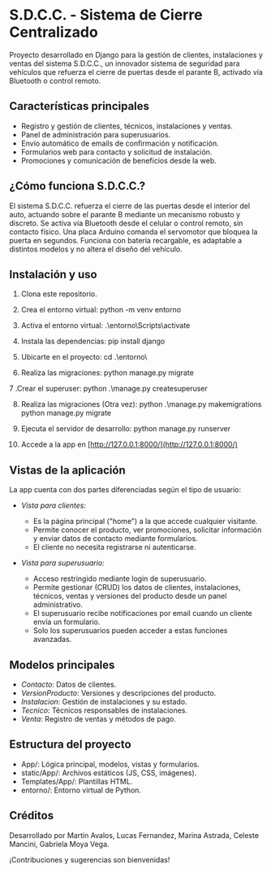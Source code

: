 # S.D.C.C. - Sistema de Cierre Centralizado

Proyecto desarrollado en Django para la gestión de clientes, instalaciones y ventas del sistema S.D.C.C., un innovador sistema de seguridad para vehículos que refuerza el cierre de puertas desde el parante B, activado vía Bluetooth o control remoto.

## Características principales
- Registro y gestión de clientes, técnicos, instalaciones y ventas.
- Panel de administración para superusuarios.
- Envío automático de emails de confirmación y notificación.
- Formularios web para contacto y solicitud de instalación.
- Promociones y comunicación de beneficios desde la web.

## ¿Cómo funciona S.D.C.C.?
El sistema S.D.C.C. refuerza el cierre de las puertas desde el interior del auto, actuando sobre el parante B mediante un mecanismo robusto y discreto. Se activa vía Bluetooth desde el celular o control remoto, sin contacto físico. Una placa Arduino comanda el servomotor que bloquea la puerta en segundos. Funciona con batería recargable, es adaptable a distintos modelos y no altera el diseño del vehículo.

## Instalación y uso
1. Clona este repositorio.

2. Crea el entorno virtual:
   python -m venv entorno
   
3. Activa el entorno virtual:
   .\entorno\Scripts\activate
   
4. Instala las dependencias:
   pip install django

5. Ubicarte en el proyecto:
   cd .\entorno\
   
6. Realiza las migraciones:
   python manage.py migrate

7 .Crear el superuser:
  python .\manage.py createsuperuser

8. Realiza las migraciones (Otra vez):
   python .\manage.py makemigrations
   python manage.py migrate
   
9. Ejecuta el servidor de desarrollo:
   python manage.py runserver
   
10. Accede a la app en [http://127.0.0.1:8000/](http://127.0.0.1:8000/)

## Vistas de la aplicación

La app cuenta con dos partes diferenciadas según el tipo de usuario:

- *Vista para clientes:*
  - Es la página principal ("home") a la que accede cualquier visitante.
  - Permite conocer el producto, ver promociones, solicitar información y enviar datos de contacto mediante formularios.
  - El cliente no necesita registrarse ni autenticarse.

- *Vista para superusuario:*
  - Acceso restringido mediante login de superusuario.
  - Permite gestionar (CRUD) los datos de clientes, instalaciones, técnicos, ventas y versiones del producto desde un panel administrativo.
  - El superusuario recibe notificaciones por email cuando un cliente envía un formulario.
  - Solo los superusuarios pueden acceder a estas funciones avanzadas.

## Modelos principales
- *Contacto*: Datos de clientes.
- *VersionProducto*: Versiones y descripciones del producto.
- *Instalacion*: Gestión de instalaciones y su estado.
- *Tecnico*: Técnicos responsables de instalaciones.
- *Venta*: Registro de ventas y métodos de pago.

## Estructura del proyecto
- App/: Lógica principal, modelos, vistas y formularios.
- static/App/: Archivos estáticos (JS, CSS, imágenes).
- Templates/App/: Plantillas HTML.
- entorno/: Entorno virtual de Python.

## Créditos
Desarrollado por Martin Avalos, Lucas Fernandez, Marina Astrada, Celeste Mancini, Gabriela Moya Vega.


¡Contribuciones y sugerencias son bienvenidas!
